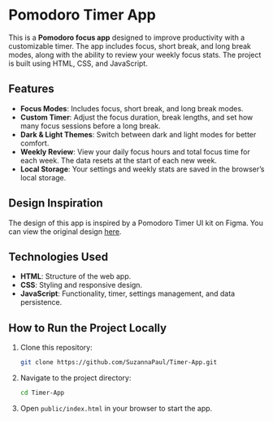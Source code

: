 # Pomodoro Timer App

This is a **Pomodoro focus app** designed to improve productivity with a customizable timer. The app includes focus, short break, and long break modes, along with the ability to review your weekly focus stats. The project is built using HTML, CSS, and JavaScript.


## Features

- **Focus Modes**: Includes focus, short break, and long break modes.
- **Custom Timer**: Adjust the focus duration, break lengths, and set how many focus sessions before a long break.
- **Dark & Light Themes**: Switch between dark and light modes for better comfort.
- **Weekly Review**: View your daily focus hours and total focus time for each week. The data resets at the start of each new week.
- **Local Storage**: Your settings and weekly stats are saved in the browser’s local storage.

## Design Inspiration

The design of this app is inspired by a Pomodoro Timer UI kit on Figma. You can view the original design [here](https://www.figma.com/design/I1lOcj8fxEZ8gwqHgmWWZ1/%E2%8F%B0-Pomo---Pomodoro-Timer-App-Prototype-(v-0.1.0)-(Community)?node-id=1-10071&node-type=canvas&t=2016bT3Fl2SjvD7G-0).

## Technologies Used

- **HTML**: Structure of the web app.
- **CSS**: Styling and responsive design.
- **JavaScript**: Functionality, timer, settings management, and data persistence.

## How to Run the Project Locally

1. Clone this repository:
   ```bash
   git clone https://github.com/SuzannaPaul/Timer-App.git
   ```
2. Navigate to the project directory:
   ```bash
   cd Timer-App
   ```
3. Open `public/index.html` in your browser to start the app.

